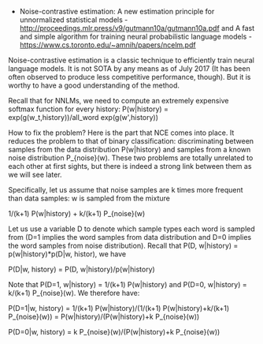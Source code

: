 - Noise-contrastive estimation: A new estimation principle for unnormalized statistical models - http://proceedings.mlr.press/v9/gutmann10a/gutmann10a.pdf
and A fast and simple algorithm for training neural probabilistic language models - https://www.cs.toronto.edu/~amnih/papers/ncelm.pdf

Noise-contrastive estimation is a classic technique to efficiently train neural language models. It is not SOTA by any means as of
July 2017 (It has been often observed to produce less competitive performance, though). But it is worthy to have a good understanding
of the method.

Recall that for NNLMs, we need to compute an extremely expensive softmax function for every history: P(w|history) = exp(g(w_t,history))/all_word exp(g(w',history))

How to fix the problem? Here is the part that NCE comes into place. It reduces the problem to that of binary classification: discriminating between samples from the data distribution P(w|history) and samples from a known noise distribution P_{noise}(w). These two problems are totally unrelated to each other at first sights, but there is indeed a strong link between them as we will see later.

Specifically, let us assume that noise samples are k times more frequent than data samples: w is sampled from the mixture

1/(k+1) P(w|history) + k/(k+1) P_{noise}(w)

Let us use a variable D to denote which sample types each word is sampled from (D=1 implies the word samples from data distribution and D=0 implies the word samples from noise distribution). Recall that P(D, w|history) = p(w|history)*p(D|w, histor), we have

P(D|w, history) = P(D, w|history)/p(w|history)

Note that P(D=1, w|history) = 1/(k+1) P(w|history) and P(D=0, w|history) = k/(k+1) P_{noise}(w). We therefore have:


P(D=1|w, history) = 1/(k+1) P(w|history)/(1/(k+1) P(w|history)+k/(k+1) P_{noise}(w)) = P(w|history)/(P(w|history)+k P_{noise}(w))

P(D=0|w, history) = k P_{noise}(w)/(P(w|history)+k P_{noise}(w))






